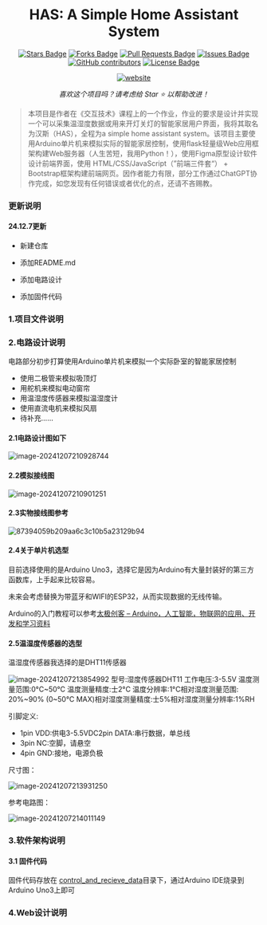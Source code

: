 <h1 align="center">HAS: A Simple Home Assistant System</h1>
<div align="center">
<a href="https://github.com/ma-jiale/HAS/stargazers"><img src="https://img.shields.io/github/stars/ma-jiale/HAS" alt="Stars Badge"/></a>
<a href="https://github.com/ma-jiale/HAS/network/members"><img src="https://img.shields.io/github/forks/ma-jiale/HAS" alt="Forks Badge"/></a>
<a href="https://github.com/ma-jiale/HAS/pulls"><img src="https://img.shields.io/github/issues-pr/ma-jiale/HAS" alt="Pull Requests Badge"/></a>
<a href="https://github.com/ma-jiale/HAS/issues"><img src="https://img.shields.io/github/issues/ma-jiale/HAS" alt="Issues Badge"/></a>
<a href="https://github.com/ma-jiale/HAS/graphs/contributors"><img alt="GitHub contributors" src="https://img.shields.io/github/contributors/ma-jiale/HAS?color=2b9348"></a>
<a href="https://github.com/ma-jiale/HAS/blob/master/LICENSE"><img src="https://img.shields.io/github/license/ma-jiale/HAS?color=2b9348" alt="License Badge"/></a>

<a href="https://github.com/ma-jiale/HAS/blob/main/enREADME.md"><img src="https://img.shields.io/static/v1?label=&labelColor=505050&message=English README 英文自述文件&color=%230076D6&style=flat&logo=google-chrome&logoColor=green" alt="website"/></a>

<i>喜欢这个项目吗？请考虑给 Star ⭐️ 以帮助改进！</i>
</div>


> 本项目是作者在《交互技术》课程上的一个作业，作业的要求是设计并实现一个可以采集温湿度数据或用来开灯关灯的智能家居用户界面，我将其取名为汉斯（HAS），全程为a simple home assistant system。该项目主要使用Arduino单片机来模拟实际的智能家居控制，使用flask轻量级Web应用框架构建Web服务器（人生苦短，我用Python！），使用Figma原型设计软件设计前端界面，使用 HTML/CSS/JavaScript（”前端三件套“） + Bootstrap框架构建前端网页。因作者能力有限，部分工作通过ChatGPT协作完成，如您发现有任何错误或者优化的点，还请不吝赐教。

### 更新说明

#### 24.12.7更新

- 新建仓库
- 添加README.md
- 添加电路设计

- 添加固件代码

### 1.项目文件说明

### 2.电路设计说明

电路部分初步打算使用Arduino单片机来模拟一个实际卧室的智能家居控制

- 使用二极管来模拟吸顶灯
- 用舵机来模拟电动窗帘
- 用温湿度传感器来模拟温湿度计
- 使用直流电机来模拟风扇
- 待补充......

#### 2.1电路设计图如下

![image-20241207210928744](images/image-20241207210928744.png)

#### 2.2模拟接线图

![image-20241207210901251](images/image-20241207210901251.png)

#### 2.3实物接线图参考

![87394059b209aa6c3c10b5a23129b94](images/87394059b209aa6c3c10b5a23129b94.jpg)

#### 2.4关于单片机选型

目前选择使用的是Arduino Uno3，选择它是因为Arduino有大量封装好的第三方函数库，上手起来比较容易。

未来会考虑替换为带蓝牙和WIFI的ESP32，从而实现数据的无线传输。

Arduino的入门教程可以参考[太极创客 – Arduino，人工智能，物联网的应用、开发和学习资料](http://www.taichi-maker.com/)

#### 2.5温湿度传感器的选型

温湿度传感器我选择的是DHT11传感器

![image-20241207213854992](images/image-20241207213854992.png)
型号:湿度传感器DHT11
工作电压:3-5.5V
温度测量范围:0°C~50°C
温度测量精度:士2°C
温度分辨率:1°C相对湿度测量范围:
20%~90% (0~50°C MAX)相对湿度测量精度:士5%相对湿度测量分辨率:1%RH

引脚定义:

- 1pin VDD:供电3-5.5VDC2pin DATA:串行数据，单总线
- 3pin NC:空脚，请悬空
- 4pin GND:接地，电源负极

尺寸图：

![image-20241207213931250](images/image-20241207213931250.png)

参考电路图：

![image-20241207214011149](images/image-20241207214011149.png)

### 3.软件架构说明

#### 3.1 固件代码

固件代码存放在 [control_and_recieve_data](Software/control_and_recieve_data)目录下，通过Arduino IDE烧录到Arduino Uno3上即可

### 4.Web设计说明